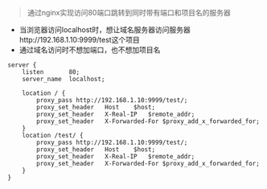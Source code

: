 > 通过nginx实现访问80端口跳转到同时带有端口和项目名的服务器
* 当浏览器访问localhost时，想让域名服务器访问服务器http://192.168.1.10:9999/test这个项目
* 通过域名访问时不想加端口，也不想加项目名
```
server {
    listen       80;
    server_name  localhost;
     
    location / {
        proxy_pass http://192.168.1.10:9999/test/;
        proxy_set_header   Host    $host;
        proxy_set_header   X-Real-IP   $remote_addr;
        proxy_set_header   X-Forwarded-For $proxy_add_x_forwarded_for;
    }
    location /test/ {
        proxy_pass http://192.168.1.10:9999/test/;
        proxy_set_header   Host    $host;
        proxy_set_header   X-Real-IP   $remote_addr;
        proxy_set_header   X-Forwarded-For $proxy_add_x_forwarded_for;
    }
}
```

